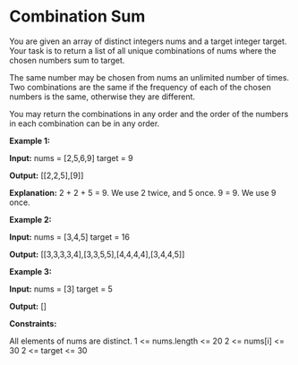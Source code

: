 # Combination Sum
You are given an array of distinct integers nums and a target integer target. Your task is to return a list of all unique combinations of nums where the chosen numbers sum to target.

The same number may be chosen from nums an unlimited number of times. Two combinations are the same if the frequency of each of the chosen numbers is the same, otherwise they are different.

You may return the combinations in any order and the order of the numbers in each combination can be in any order.

**Example 1:**

**Input:**
nums = [2,5,6,9] 
target = 9

**Output:** [[2,2,5],[9]]

**Explanation:**
2 + 2 + 5 = 9. We use 2 twice, and 5 once.
9 = 9. We use 9 once.

**Example 2:**

**Input:**
nums = [3,4,5]
target = 16

**Output:** [[3,3,3,3,4],[3,3,5,5],[4,4,4,4],[3,4,4,5]]

**Example 3:**

**Input:** 
nums = [3]
target = 5

**Output:** []

**Constraints:**

All elements of nums are distinct.
1 <= nums.length <= 20
2 <= nums[i] <= 30
2 <= target <= 30
